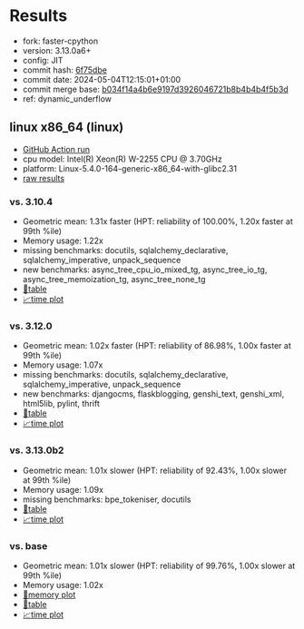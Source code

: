 # Results

- fork: faster-cpython
- version: 3.13.0a6+
- config: JIT
- commit hash: [6f75dbe](https://github.com/faster%2dcpython/cpython/commit/6f75dbe)
- commit date: 2024-05-04T12:15:01+01:00
- commit merge base: [b034f14a4b6e9197d3926046721b8b4b4b4f5b3d](https://github.com/faster%2dcpython/cpython/commit/b034f14a4b6e9197d3926046721b8b4b4b4f5b3d)
- ref: dynamic_underflow

## linux x86_64 (linux)

- [GitHub Action run](https://github.com/faster-cpython/benchmarking/actions/runs/8950111256)
- cpu model: Intel(R) Xeon(R) W-2255 CPU @ 3.70GHz
- platform: Linux-5.4.0-164-generic-x86_64-with-glibc2.31
- [raw results](bm-20240504-linux-x86_64-faster%252dcpython-dynamic_underflow-3.13.0a6%2B-6f75dbe.json)

### vs. 3.10.4

- Geometric mean: 1.31x faster (HPT: reliability of 100.00%, 1.20x faster at 99th %ile)
- Memory usage: 1.22x
- missing benchmarks: docutils, sqlalchemy_declarative, sqlalchemy_imperative, unpack_sequence
- new benchmarks: async_tree_cpu_io_mixed_tg, async_tree_io_tg, async_tree_memoization_tg, async_tree_none_tg
- [📄table](bm-20240504-linux-x86_64-faster%252dcpython-dynamic_underflow-3.13.0a6%2B-6f75dbe-vs-3.10.4.md)
- [📈time plot](bm-20240504-linux-x86_64-faster%252dcpython-dynamic_underflow-3.13.0a6%2B-6f75dbe-vs-3.10.4.svg)

### vs. 3.12.0

- Geometric mean: 1.02x faster (HPT: reliability of 86.98%, 1.00x faster at 99th %ile)
- Memory usage: 1.07x
- missing benchmarks: docutils, sqlalchemy_declarative, sqlalchemy_imperative, unpack_sequence
- new benchmarks: djangocms, flaskblogging, genshi_text, genshi_xml, html5lib, pylint, thrift
- [📄table](bm-20240504-linux-x86_64-faster%252dcpython-dynamic_underflow-3.13.0a6%2B-6f75dbe-vs-3.12.0.md)
- [📈time plot](bm-20240504-linux-x86_64-faster%252dcpython-dynamic_underflow-3.13.0a6%2B-6f75dbe-vs-3.12.0.svg)

### vs. 3.13.0b2

- Geometric mean: 1.01x slower (HPT: reliability of 92.43%, 1.00x slower at 99th %ile)
- Memory usage: 1.09x
- missing benchmarks: bpe_tokeniser, docutils
- [📄table](bm-20240504-linux-x86_64-faster%252dcpython-dynamic_underflow-3.13.0a6%2B-6f75dbe-vs-3.13.0b2.md)
- [📈time plot](bm-20240504-linux-x86_64-faster%252dcpython-dynamic_underflow-3.13.0a6%2B-6f75dbe-vs-3.13.0b2.svg)

### vs. base

- Geometric mean: 1.01x slower (HPT: reliability of 99.76%, 1.00x slower at 99th %ile)
- Memory usage: 1.02x
- [🧠memory plot](bm-20240504-linux-x86_64-faster%252dcpython-dynamic_underflow-3.13.0a6%2B-6f75dbe-vs-base-mem.svg)
- [📄table](bm-20240504-linux-x86_64-faster%252dcpython-dynamic_underflow-3.13.0a6%2B-6f75dbe-vs-base.md)
- [📈time plot](bm-20240504-linux-x86_64-faster%252dcpython-dynamic_underflow-3.13.0a6%2B-6f75dbe-vs-base.svg)

